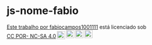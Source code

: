 # js-nome-fabio

<p xmlns:cc="http://creativecommons.org/ns#" ><a rel="cc:attributionURL" href="https://github.com/fabiocampos1001111/js-nomefabio">Este trabalho</ a> por <a rel="cc:attributionURL dct:creator" property="cc:attributionName" href="https://github.com/fabiocampos1001111">fabiocampos1001111</a> está licenciado sob <a href="http ://creativecommons.org/licenses/by-nc-sa/4.0/?ref=chooser-v1" target="_blank" rel="license noopener noreferrer" style="display:inline-block;">CC POR- NC-SA 4.0<img style="height:22px!important;margin-left:3px;vertical-align:text-bottom;" src="https://mirrors.creativecommons.org/presskit/icons/cc.svg?ref=chooser-v1"><img style="height:22px!important;margin-left:3px;vertical-align:text -fundo;" src="https://mirrors.creativecommons.org/presskit/icons/by.svg?ref=chooser-v1"><img style="height:22px!important;margin-left:3px;vertical-align:text -fundo;" src="https://mirrors.creativecommons.org/presskit/icons/nc.svg?ref=chooser-v1"><img style="height:22px!important;margin-left:3px;vertical-align:text -fundo;" src="https://mirrors.creativecommons.org/presskit/icons/sa.svg?ref=chooser-v1"></a></p>
